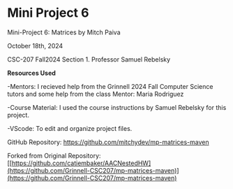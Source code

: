 Mini Project 6
==================

Mini-Project 6: Matrices by Mitch Paiva

October 18th, 2024

CSC-207 Fall2024 Section 1.
Professor Samuel Rebelsky

**Resources Used**


-Mentors: I recieved help from the Grinnell 2024 Fall Computer Science tutors and some help from the class Mentor: Maria Rodriguez


-Course Material: I used the course instructions by Samuel Rebelsky for this project.


-VScode: To edit and organize project files.


GitHub Repository: https://github.com/mitchydev/mp-matrices-maven


Forked from Original Repository: [[https://github.com/catiembaker/AACNestedHW](https://github.com/Grinnell-CSC207/mp-matrices-maven)](https://github.com/Grinnell-CSC207/mp-matrices-maven)
